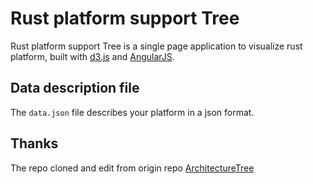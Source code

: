 # Rust platform support Tree

Rust platform support Tree is a single page application to visualize rust platform, built with [d3.js](http://d3js.org/) and [AngularJS](https://angularjs.org/).

## Data description file

The `data.json` file describes your platform in a json format.


## Thanks
The repo cloned and edit from origin repo [ArchitectureTree](https://github.com/marmelab/ArchitectureTree)
